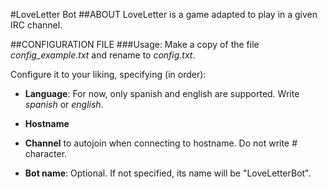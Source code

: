 #LoveLetter Bot
##ABOUT
LoveLetter is a game adapted to play in a given IRC channel.

##CONFIGURATION FILE
###Usage:
Make a copy of the file *config_example.txt* and rename to *config.txt*.

Configure it to your liking, specifying (in order):
* __Language__: For now, only spanish and english are supported.
Write *spanish* or *english*.

* __Hostname__ 
* __Channel__ to autojoin when connecting to hostname. Do not write *#* character.
* __Bot name__: Optional. If not specified, its name will be "LoveLetterBot".


